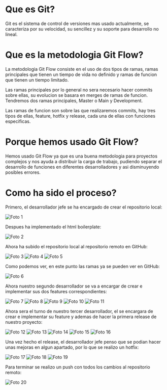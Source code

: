 # Que es Git?

Git es el sistema de control de versiones mas usado actualmente, se caracteriza por su velocidad, su sencillez y su soporte para desarrollo no lineal.

# Que es la metodologia Git Flow?

La metodologia Git Flow consiste en el uso de dos tipos de ramas, ramas principales que tienen un tiempo de vida no definido y ramas de funcion que tienen un tiempo limitado.

Las ramas principales por lo general no sera necesario hacer commits sobre ellas, su evolucion se basara en merges de ramas de funcion.
Tendremos dos ramas principales, Master o Main y Development.

Las ramas de funcion son sobre las que realizaremos commits, hay tres tipos de ellas, feature, hotfix y release, cada una de ellas con funciones especificas.

# Porque hemos usado Git Flow?

Hemos usado Git Flow ya que es una buena metodologia para proyectos complejos y nos ayuda a distribuir la carga de trabajo, pudiendo separar el desarrollo de funciones en diferentes desarrolladores y asi disminuyendo posibles errores.

# Como ha sido el proceso?
Primero, el desarrollador jefe se ha encargado de crear el repositorio local:

![Foto 1](./new-site/img/gh-pages/1.png)

Despues ha implementado el html boilerplate:

![Foto 2](./new-site/img/gh-pages/2.png)

Ahora ha subido el repositorio local al repositorio remoto en GitHub:

![Foto 3](./new-site/img/gh-pages/3.png)
![Foto 4](./new-site/img/gh-pages/4.png)
![Foto 5](./new-site/img/gh-pages/6.png)

Como podemos ver, en este punto las ramas ya se pueden ver en GitHub:

![Foto 6](./new-site/img/gh-pages/7.png)

Ahora nuestro segundo desarrollador se va a encargar de crear e implementar sus dos features correspondientes:

![Foto 7](./new-site/img/gh-pages/8.png)
![Foto 8](./new-site/img/gh-pages/9.png)
![Foto 9](./new-site/img/gh-pages/10.png)
![Foto 10](./new-site/img/gh-pages/11.png)
![Foto 11](./new-site/img/gh-pages/12.png)

Ahora sera el turno de nuestro tercer desarrollador, el se encargara de crear e implementar su feature y ademas de hacer la primera release de nuestro proyecto:

![Foto 12](./new-site/img/gh-pages/13.png)
![Foto 13](./new-site/img/gh-pages/14.png)
![Foto 14](./new-site/img/gh-pages/15.png)
![Foto 15](./new-site/img/gh-pages/16.png)
![Foto 16](./new-site/img/gh-pages/17.png)

Una vez hecho el release, el desarrollador jefe penso que se podian hacer unas mejoras en algun apartado, por lo que se realizo un hotfix: 

![Foto 17](./new-site/img/gh-pages/18.png)
![Foto 18](./new-site/img/gh-pages/19.png)
![Foto 19](./new-site/img/gh-pages/20.png)

Para terminar se realizo un push con todos los cambios al repositorio remoto:

![Foto 20](./new-site/img/gh-pages/21.png)
